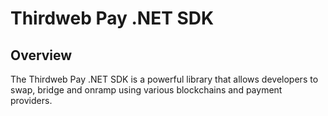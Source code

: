 # Thirdweb Pay .NET SDK

## Overview

The Thirdweb Pay .NET SDK is a powerful library that allows developers to swap, bridge and onramp using various blockchains and payment providers.
